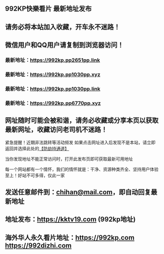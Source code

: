 ## **992KP快樂看片 最新地址发布**
## 请务必将本站加入收藏，开车永不迷路！
## 微信用户和QQ用户请复制到浏览器访问！
### 最新地址：https://992kp.pp2651pp.link

### 最新地址：https://992kp.pp1030pp.xyz

### 最新地址：https://992kp.pp1030pp.link

### 最新地址：https://992kp.pp6770pp.xyz


## 网址随时可能会被和谐，请务必收藏或分享本页以获取最新网址，收藏访问老司机不迷路！

紧急提醒！近期非法跳转等活动频发
如果点击网址进入后发现不是本站，请立即返回并选择此处的[【防劫持通道】](https://23.224.130.222:7583)

当你发现地址不能正常访问时，打开此发布页即可获取最新可用地址

每一个网站都有一个情怀，我们的情怀就是：干净、资源种类齐全、坚持用户体验至上！好站不可多得，仅此一家

## 发送任意邮件到：chihan@mail.com，即自动回复最新地址
## 地址发布：https://kktv19.com  (992kp地址)
## 海外华人永久看片地址：https://992kp.com  https://992dizhi.com
